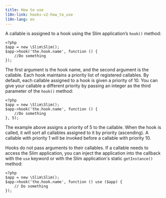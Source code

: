 ```yaml
---
title: How to use
l10n-link: hooks-v2-how_to_use
l10n-lang: en
---
```

A callable is assigned to a hook using the Slim application’s `hook()` method:

    <?php
    $app = new \Slim\Slim();
    $app->hook('the.hook.name', function () {
        //Do something
    });

The first argument is the hook name, and the second argument is the callable. Each hook maintains a priority
list of registered callables. By default, each callable assigned to a hook is given a priority of 10. You can give
your callable a different priority by passing an integer as the third parameter of the `hook()` method:

    <?php
    $app = new \Slim\Slim();
    $app->hook('the.hook.name', function () {
        //Do something
    }, 5);

The example above assigns a priority of 5 to the callable. When the hook is called, it will sort all callables
assigned to it by priority (ascending). A callable with priority 1 will be invoked before a callable with priority 10.

Hooks do not pass arguments to their callables. If a callable needs to access the Slim application, you can inject
the application into the callback with the `use` keyword or with the Slim application's static `getInstance()` method:

    <?php
    $app = new \Slim\Slim();
    $app->hook('the.hook.name', function () use ($app) {
        // Do something
    });
